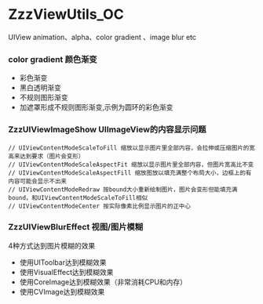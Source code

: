 # ZzzViewUtils_OC
UIView animation、alpha、color gradient 、image blur etc


### color gradient 颜色渐变

- 彩色渐变
- 黑白透明渐变
- 不规则图形渐变
- 加遮罩形成不规则图形渐变,示例为圆环的彩色渐变


### ZzzUIViewImageShow UIImageView的内容显示问题

```
// UIViewContentModeScaleToFill 缩放以显示图片里全部内容，会拉伸或压缩图片的宽高来达到要求（图片会变形）
// UIViewContentModeScaleAspectFit 缩放以显示图片里全部内容，但图片宽高比不变
// UIViewContentModeScaleAspectFill 缩放图放以填充满整个布局大小，边框上的有内容可能会显示不出来
// UIViewContentModeRedraw 按bound大小重新绘制图片，图片会变形但能填充满bound，和UIViewContentModeScaleToFill相似
// UIViewContentModeCenter 按实际像素比例显示图片的正中心
```

### ZzzUIViewBlurEffect 视图/图片模糊

4种方式达到图片模糊的效果

- 使用UIToolbar达到模糊效果
- 使用VisualEffect达到模糊效果
- 使用CoreImage达到模糊效果（非常消耗CPU和内存）
- 使用CVImage达到模糊效果


